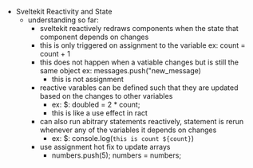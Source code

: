 - Sveltekit Reactivity and State
    - understanding so far:
        - sveltekit reactively redraws components when the state that component depends on changes
        - this is only triggered on assignment to the variable ex:  count = count + 1
        - this does not happen when a vatiable changes but is still the same object ex: messages.push("new_message)
            - this is not assignment
        - reactive varables can be defined such that they are updated based on the changes to other variables 
            - ex: $: doubled = 2 * count;
            - this is like a use effect in ract
        - can also run abitrary statements reactively, statement is rerun whenever any of the variables it depends on changes
            - ex: $: console.log(`this is count ${count}`)
        - use assignment hot fix to update arrays
            - numbers.push(5); numbers = numbers;